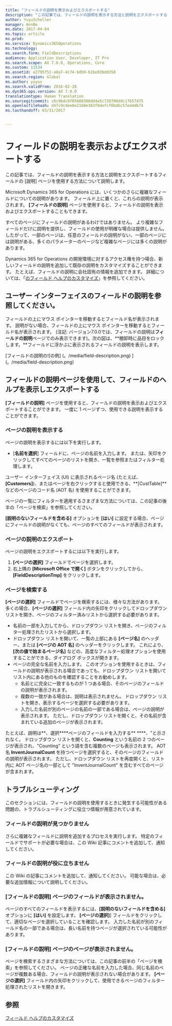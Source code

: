 ```yaml
---
title: "フィールドの説明を表示およびエクスポートする"
description: "この記事では、フィールドの説明を表示する方法と説明をエクスポートするフィールドの [説明] ページを使用する方法について説明します。"
author: YuyuScheller
manager: AnnBe
ms.date: 2017-04-04
ms.topic: article
ms.prod: 
ms.service: Dynamics365Operations
ms.technology: 
ms.search.form: FieldDescriptions
audience: Application User, Developer, IT Pro
ms.search.scope: AX 7.0.0, Operations, Core
ms.custom: 11534
ms.assetid: e2795f51-a8a7-4c74-bdb9-b1be93bdd358
ms.search.region: Global
ms.author: yuyus
ms.search.validFrom: 2016-02-28
ms.dyn365.ops.version: AX 7.0.0
translationtype: Human Translation
ms.sourcegitcommit: c8c96dc9705688308dd4a5c720700ddc17657d75
ms.openlocfilehash: d4fc9cdee0e2160e363f9defcf6bdbc57ed4db74
ms.lasthandoff: 03/31/2017


---
```


# <a name="view-and-export-field-descriptions"></a>フィールドの説明を表示およびエクスポートする

この記事では、フィールドの説明を表示する方法と説明をエクスポートするフィールドの [説明] ページを使用する方法について説明します。

Microsoft Dynamics 365 for Operations には、いくつかのさらに複雑なフィールドについての説明があります。 フィールド上に置くと、これらの説明が表示されます。 **[フィールドの説明]** ページを使用すると、フィールドの説明を表示およびエクスポートすることもできます。 

すべてのページにフィールドの説明があるわけではありません。 より複雑なフィールドだけに説明を提供し、フィールドの使用が明確な場合は提供しません。 したがって、一部のページは、任意のフィールドの説明がない、一部のページには説明がある、多くのパラメーターのページなど複雑なページには多くの説明があります。 

Dynamics 365 for Operations の開発環境に対するアクセス権を持つ場合、新しいフィールドの説明を追加して既存の説明をカスタマイズすることができます。 たとえば、フィールドの説明に会社固有の情報を追加できます。 詳細については、「[のフィールド ヘルプのカスタマイズ](/dynamics365/operations/dev-itpro/user-interface/customize-field-help)」を参照してください。

## <a name="see-field-descriptions-in-the-user-interface"></a>ユーザー インターフェイスのフィールドの説明を参照してください。
フィールドの上にマウス ポインターを移動するとフィールド名が表示されます。 説明がない場合、フィールドの上にマウス ポインターを移動するとフィールド名が表示されます。  (注記: バージョン7.0.0では、フィールドの説明は**フィールドの説明**ページでのみ表示できます)。次の図は、**棚卸時に品目をロックします。**フィールドに浮かぶに表示されるフィールドの説明を表示します。 

[フィールドの説明の![の例] (。/media/field-description.png) ] (。/media/field-description.png) 

## <a name="use-the-field-descriptions-page-to-view-and-export-field-help"></a>フィールドの説明ページを使用して、フィールドのヘルプを表示しエクスポートする
**[フィールドの説明]** ページを使用すると、フィールドの説明を表示およびエクスポートすることができます。 一度に 1 ページずつ、使用できる説明を表示することができます。

### <a name="view-the-descriptions-for-a-page"></a>ページの説明を表示する

ページの説明を表示するには以下を実行します。

-   [**名前を選択**] フィールドに、ページの名前を入力します。 または、矢印をクリックしてすべてのページのリストを開き、一覧を参照またはフィルター処理します。

ユーザー インターフェイス (UI) に表示されるページ名 (たとえば、**[Customers]**)、またはページを右クリックすると使用できる、**[CustTable]**などのページのコード名 (AOT 名) を使用することができます。 

ページの一覧にフィルターを適用するさまざまな方法については、この記事の後半の「ページを検索」を参照してください。 

**[説明のないフィールドを含める]** オプションを **[はい]** に設定する場合、ページにフィールドの説明がなくても、ページのすべてのフィールドが表示されます。

### <a name="export-the-descriptions-for-a-page"></a>ページの説明のエクスポート

ページの説明をエクスポートするには以下を実行します。

1.  **[ページの選択]** フィールドでページを選択します。
2.  右上隅の **[Microsoft Office で開く]** ボタンをクリックしてから、**[FieldDescriptionTmp]** をクリックします。

### <a name="searching-for-a-page"></a>ページを検索する

**[ページの選択]** フィールドでページを検索するには、様々な方法があります。 多くの場合、**[ページの選択]** フィールド内の矢印をクリックしてドロップダウン リストを開き、ページのフィルター済みリストから選択する必要があります。

-   名前の一部を入力してから、ドロップダウン リストを開き、ページのフィルター処理されたリストから選択します。
-   ドロップダウン リストを開いて、一覧の上部にある **[ページ名]** のヘッダー、または **[ページの AOT 名]** のヘッダーをクリックします。 これにより、**[次の値で始まるページ名]** などの、高度なフィルター処理オプションを使用することができる、ダイアログ ボックスが開きます。
-   ページの完全な名前を入力します。 このオプションを使用するときは、フィールドの説明が表示される場合であっても、ドロップダウン リストを開いてリスト内にある他のものを確認することをお勧めします。
    -   名前とに完全に一致するものが 1 つある場合、そのページのフィールドの説明が表示されます。
    -   複数の一致がある場合は、説明は表示されません。 ドロップダウン リストを開き、表示するページを選択する必要があります。
    -   入力した名前が別のページの名前の一部である場合は、ページの説明が表示されます。 ただし、ドロップダウン リストを開くと、その名前が含まれている追加のページが表示されます。

たとえば、説明は**、選択****ページのフィールドを入力する** ****、"と示されなく。 ドロップダウン リストを開くと、**Counting** という名前の 2 つのページが表示され、"Counting" という語を含む複数のページも表示されます。 AOT 名 **InventJournalCount** を持つページを選択すると、そのページのフィールドの説明が表示されます。 ただし、ドロップダウン リストを再度開くと、リスト内に AOT ページ名の一部として "InventJournalCount" を含むすべてのページが含まれます。

## <a name="troubleshooting"></a>トラブルシューティング
このセクションには、フィールドの説明を使用するときに発生する可能性がある問題の、トラブルシューティングに役立つ情報が用意されています。

### <a name="i-cant-find-a-field-description"></a>フィールドの説明が見つかりません

さらに複雑なフィールドに説明を追加するプロセスを実行します。 特定のフィールドでサポートが必要な場合は、この Wiki 記事にコメントを追加して、通知してください。

### <a name="the-field-description-isnt-helpful"></a>フィールドの説明が役に立ちません

この Wiki の記事にコメントを追加して、通知してください。 可能な場合は、必要な追加情報について説明してください。

### <a name="i-cant-find-a-field-on-the-field-descriptions-page"></a>[フィールドの説明] ページのフィールドが表示されません。

ページのすべてのフィールドを表示するには、**[説明のないフィールドを含める]** オプションに **[はい]** を設定します。 **[ページの選択]**] フィールドをクリックして、適切なページを選択していることを確認します。 入力した名前が別のフィールド名の一部である場合は、長い名前を持つページが選択されている可能性があります。

### <a name="i-cant-find-a-page-on-the-field-descriptions-page"></a>[フィールドの説明] ページのページが表示されません。

ページを検索するさまざまな方法については、この記事の前半の「ページを検索」を参照してください。 ページの正確な名前を入力した場合、同じ名前のページが複数ある場合、フィールドの説明が表示されない場合があります。 **[ページの選択]** フィールド内の矢印をクリックして、使用できるページのフィルター処理されたリストを開きます。

<a name="see-also"></a>参照
--------

[フィールド ヘルプのカスタマイズ](https:/docs.microsoft.com/en-us/dynamics365/operations/dev-itpro/user-interface/customize-field-help.md)


